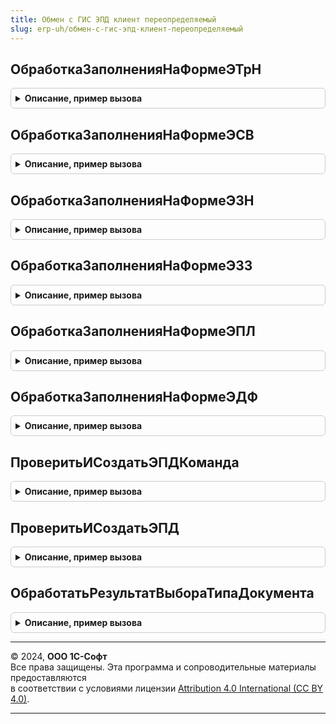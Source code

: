 ```yaml
---
title: Обмен с ГИС ЭПД клиент переопределяемый
slug: erp-uh/обмен-с-гис-эпд-клиент-переопределяемый
---
```



## ОбработкаЗаполненияНаФормеЭТрН
<details style="margin: 1em 0; padding: 0.5em; border: 1px solid #ccc; border-radius: 6px;">

<summary style="font-weight: bold; cursor: pointer;">Описание, пример вызова</summary>

```bsl

//@skip-check module-empty-method
// Обработчик заполнения документа
//
// Параметры:
//  Форма - ФормаКлиентскогоПриложения - Форма:
//  ДанныеЗаполнения - произвольный - данные для заполнения
Процедура ОбработкаЗаполненияНаФормеЭТрН(Форма, ДанныеЗаполнения) Экспорт
```

Пример вызова
```bsl
ОбменСГИСЭПДКлиентПереопределяемый.ОбработкаЗаполненияНаФормеЭТрН(Форма, ДанныеЗаполнения) 
```
</details>

## ОбработкаЗаполненияНаФормеЭСВ
<details style="margin: 1em 0; padding: 0.5em; border: 1px solid #ccc; border-radius: 6px;">

<summary style="font-weight: bold; cursor: pointer;">Описание, пример вызова</summary>

```bsl

//@skip-check module-empty-method
// Обработчик заполнения документа
//
// Параметры:
//  Форма - ФормаКлиентскогоПриложения - Форма:
//  ДанныеЗаполнения - произвольный - данные для заполнения
Процедура ОбработкаЗаполненияНаФормеЭСВ(Форма, ДанныеЗаполнения) Экспорт
```

Пример вызова
```bsl
ОбменСГИСЭПДКлиентПереопределяемый.ОбработкаЗаполненияНаФормеЭСВ(Форма, ДанныеЗаполнения) 
```
</details>

## ОбработкаЗаполненияНаФормеЭЗН
<details style="margin: 1em 0; padding: 0.5em; border: 1px solid #ccc; border-radius: 6px;">

<summary style="font-weight: bold; cursor: pointer;">Описание, пример вызова</summary>

```bsl

//@skip-check module-empty-method
// Обработчик заполнения документа
//
// Параметры:
//  Форма - ФормаКлиентскогоПриложения - Форма:
//  ДанныеЗаполнения - произвольный - данные для заполнения
Процедура ОбработкаЗаполненияНаФормеЭЗН(Форма, ДанныеЗаполнения) Экспорт
```

Пример вызова
```bsl
ОбменСГИСЭПДКлиентПереопределяемый.ОбработкаЗаполненияНаФормеЭЗН(Форма, ДанныеЗаполнения) 
```
</details>

## ОбработкаЗаполненияНаФормеЭЗЗ
<details style="margin: 1em 0; padding: 0.5em; border: 1px solid #ccc; border-radius: 6px;">

<summary style="font-weight: bold; cursor: pointer;">Описание, пример вызова</summary>

```bsl

//@skip-check module-empty-method
// Обработчик заполнения документа
//
// Параметры:
//  Форма - ФормаКлиентскогоПриложения - Форма:
//  ДанныеЗаполнения - произвольный - данные для заполнения
Процедура ОбработкаЗаполненияНаФормеЭЗЗ(Форма, ДанныеЗаполнения) Экспорт
```

Пример вызова
```bsl
ОбменСГИСЭПДКлиентПереопределяемый.ОбработкаЗаполненияНаФормеЭЗЗ(Форма, ДанныеЗаполнения) 
```
</details>

## ОбработкаЗаполненияНаФормеЭПЛ
<details style="margin: 1em 0; padding: 0.5em; border: 1px solid #ccc; border-radius: 6px;">

<summary style="font-weight: bold; cursor: pointer;">Описание, пример вызова</summary>

```bsl

//@skip-check module-empty-method
// Обработчик заполнения документа
//
// Параметры:
//  Форма - ФормаКлиентскогоПриложения - Форма:
//  ДанныеЗаполнения - произвольный - данные для заполнения
Процедура ОбработкаЗаполненияНаФормеЭПЛ(Форма, ДанныеЗаполнения) Экспорт
```

Пример вызова
```bsl
ОбменСГИСЭПДКлиентПереопределяемый.ОбработкаЗаполненияНаФормеЭПЛ(Форма, ДанныеЗаполнения) 
```
</details>

## ОбработкаЗаполненияНаФормеЭДФ
<details style="margin: 1em 0; padding: 0.5em; border: 1px solid #ccc; border-radius: 6px;">

<summary style="font-weight: bold; cursor: pointer;">Описание, пример вызова</summary>

```bsl

//@skip-check module-empty-method
// Обработчик заполнения документа
//
// Параметры:
//  Форма - ФормаКлиентскогоПриложения - Форма:
//  ДанныеЗаполнения - произвольный - данные для заполнения
Процедура ОбработкаЗаполненияНаФормеЭДФ(Форма, ДанныеЗаполнения) Экспорт
```

Пример вызова
```bsl
ОбменСГИСЭПДКлиентПереопределяемый.ОбработкаЗаполненияНаФормеЭДФ(Форма, ДанныеЗаполнения) 
```
</details>

## ПроверитьИСоздатьЭПДКоманда
<details style="margin: 1em 0; padding: 0.5em; border: 1px solid #ccc; border-radius: 6px;">

<summary style="font-weight: bold; cursor: pointer;">Описание, пример вызова</summary>

```bsl

// Проверить и создать ЭПД (команда).
//
// Параметры:
//  ПроверяемыеОбъекты - Массив из ДокументСсылка, ДокументОбъект.ЭлектроннаяТранспортнаяНакладная, ДокументОбъект.ЭлектронныйЗаказНаряд
//  ПараметрыВыполнения - см. ПодключаемыеКомандыКлиентСервер.ПараметрыВыполненияКоманды
Процедура ПроверитьИСоздатьЭПДКоманда(ПроверяемыеОбъекты, ПараметрыВыполнения) Экспорт
```

Пример вызова
```bsl
ОбменСГИСЭПДКлиентПереопределяемый.ПроверитьИСоздатьЭПДКоманда(ПроверяемыеОбъекты, ПараметрыВыполнения) 
```
</details>

## ПроверитьИСоздатьЭПД
<details style="margin: 1em 0; padding: 0.5em; border: 1px solid #ccc; border-radius: 6px;">

<summary style="font-weight: bold; cursor: pointer;">Описание, пример вызова</summary>

```bsl

// Проверить и создать ЭПД.
//
// Параметры:
//  ТипЭпд - Тип
//  ПроверяемыеОбъекты - Массив из ДокументСсылка, ДокументОбъект.ЭлектроннаяТранспортнаяНакладная, ДокументОбъект.ЭлектронныйЗаказНаряд -ПараметрыВыполнения -
// См. ПодключаемыеКомандыКлиентСервер.ПараметрыВыполненияКоманды
Процедура ПроверитьИСоздатьЭПД(ТипЭпд, ПроверяемыеОбъекты) Экспорт
```

Пример вызова
```bsl
ОбменСГИСЭПДКлиентПереопределяемый.ПроверитьИСоздатьЭПД(ТипЭпд, ПроверяемыеОбъекты) 
```
</details>

## ОбработатьРезультатВыбораТипаДокумента
<details style="margin: 1em 0; padding: 0.5em; border: 1px solid #ccc; border-radius: 6px;">

<summary style="font-weight: bold; cursor: pointer;">Описание, пример вызова</summary>

```bsl

// Обработать результат выбора типа документа.
//
// Параметры:
//  ВыбранноеЗначение - ЭлементСпискаЗначений -
//  ДополнительныеПараметры - Структура -
Процедура ОбработатьРезультатВыбораТипаДокумента(ВыбранноеЗначение, ДополнительныеПараметры) Экспорт
```

Пример вызова
```bsl
ОбменСГИСЭПДКлиентПереопределяемый.ОбработатьРезультатВыбораТипаДокумента(ВыбранноеЗначение, ДополнительныеПараметры) 
```
</details>

---

© 2024, **ООО 1С-Софт**  
Все права защищены. Эта программа и сопроводительные материалы предоставляются  
в соответствии с условиями лицензии [Attribution 4.0 International (CC BY 4.0)](https://creativecommons.org/licenses/by/4.0/legalcode).

---
